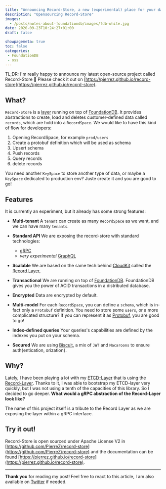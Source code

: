 ```yaml
---
title: "Announcing Record-Store, a new (experimental) place for your data"
description: "Opensourcing Record-Store"
images:
  - /posts/notes-about-foundationdb/images/fdb-white.jpg
date: 2020-09-23T10:24:27+01:00
draft: false

showpagemeta: true
toc: false 
categories:
 - FoundationDB
 - oss 
---
```


TL;DR: I'm really happy to announce my latest open-source project called Record-Store 🚀 Please check it out on [https://pierrez.github.io/record-store](https://pierrez.github.io/record-store).

## What?

`Record-Store` is a [layer](https://apple.github.io/foundationdb/layer-concept.html) running on top of [FoundationDB](https://foundationdb.org). It provides abstractions to create, load and deletes customer-defined data called `records`, which are hold into a `RecordSpace`. We would like to have this kind of flow for developers:

1. Opening RecordSpace, for example `prod/users`
2. Create a protobuf definition which will be used as schema
3. Upsert schema
4. Push records
5. Query records
6. delete records

You need another `KeySpace` to store another type of data, or maybe a `KeySpace` dedicated to production env? Juste create it and you are good to go!

## Features

It is currently an experiment, but it already has some strong features:

* **Multi-tenant** A `tenant` can create as many `RecordSpace` as we want, and we can have many `tenants`.

* **Standard API** We are exposing the record-store with standard technologies:
    * [gRPC](https://grpc.io)
    * *very experimental* [GraphQL](https://graphql.org)

* **Scalable** We are based on the same tech behind [CloudKit](https://www.foundationdb.org/files/record-layer-paper.pdf) called the [Record Layer](https://github.com/foundationdb/fdb-record-layer/),

* **Transactional** We are running on top of [FoundationDB](https://www.foundationdb.org/). FoundationDB gives you the power of ACID transactions in a distributed database.

* **Encrypted** Data are encrypted by default.

* **Multi-model** For each `RecordSpace`, you can define a `schema`, which is in-fact only a `Protobuf` definition. You need to store some `users`, or a more complicated structure? If you can represent it as [Protobuf](https://developers.google.com/protocol-buffers), you are good to go!

* **Index-defined queries** Your queries's capabilities are defined by the indexes you put on your schema.

* **Secured** We are using [Biscuit](https://github.com/CleverCloud/biscuit), a mix of `JWT` and `Macaroons` to ensure auth{entication, orization}.

## Why?

Lately, I have been playing a lot with my [ETCD-Layer](https://github.com/PierreZ/fdb-etcd) that is using the [Record-Layer](https://github.com/foundationdb/fdb-record-layer/). Thanks to it, I was able to bootstrap my ETCD-layer very quickly, but I was not using a tenth of the capacities of this library. So I decided to go deeper. **What would a gRPC abstraction of the Record-Layer look like?**

The name of this project itself is a tribute to the Record Layer as we are exposing the layer within a gRPC interface.

## Try it out!

Record-Store is open sourced under Apache License V2 in [https://github.com/PierreZ/record-store](https://github.com/PierreZ/record-store) and the documentation can be found [https://pierrez.github.io/record-store](https://pierrez.github.io/record-store).


---

**Thank you** for reading my post! Feel free to react to this article, I am also available on [Twitter](https://twitter.com/PierreZ) if needed.